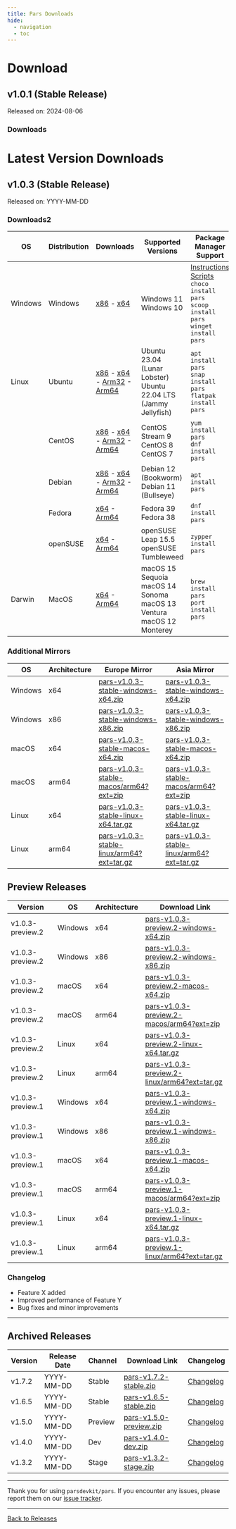 ```yaml
---
title: Pars Downloads
hide:
  - navigation
  - toc
---
```


# Download

## v1.0.1 (Stable Release)

Released on: 2024-08-06

### Downloads

# Latest Version Downloads

## v1.0.3 (Stable Release)

Released on: YYYY-MM-DD

### Downloads2

| OS      | Distribution | Downloads                                                                                                                 | Supported Versions                                               | Package Manager Support                                                   |
|---------|--------------|---------------------------------------------------------------------------------------------------------------------------|-----------------------------------------------------------------|--------------------------------------------------------------------------|
| Windows | Windows      | [x86](https://dl.parsdevkit.net/pars/v1.0.3/windows/386?ext=zip) - [x64](https://dl.parsdevkit.net/pars/v1.0.3/windows/amd64?ext=zip) | Windows 11 <br> Windows 10                                           |  [Instructions](https://officialsite.com/docs/install/windows) <br> [Scripts](https://officialsite.com/scripts/windows) <br> `choco install pars` <br> `scoop install pars` <br> `winget install pars` |
| Linux   | Ubuntu        | [x86](https://dl.parsdevkit.net/pars/v1.0.3/ubuntu/386?ext=tar.gz) - [x64](https://dl.parsdevkit.net/pars/v1.0.3/ubuntu/amd64?ext=tar.gz) - [Arm32](https://dl.parsdevkit.net/pars/v1.0.3/ubuntu/arm?ext=tar.gz) - [Arm64](https://dl.parsdevkit.net/pars/v1.0.3/ubuntu/arm64?ext=tar.gz) | Ubuntu 23.04 (Lunar Lobster) <br> Ubuntu 22.04 LTS (Jammy Jellyfish) | `apt install pars` <br> `snap install pars` <br> `flatpak install pars` |
|         | CentOS        | [x86](https://dl.parsdevkit.net/pars/v1.0.3/centos/386??ext=tar.gz) - [x64](https://dl.parsdevkit.net/pars/v1.0.3/centos/amd64??ext=tar.gz) - [Arm32](https://dl.parsdevkit.net/pars/v1.0.3/centos/arm??ext=tar.gz) - [Arm64](https://dl.parsdevkit.net/pars/v1.0.3/centos/arm64??ext=tar.gz) | CentOS Stream 9 <br> CentOS 8 <br> CentOS 7                               | `yum install pars` <br> `dnf install pars` |
|         | Debian        | [x86](https://dl.parsdevkit.net/pars/v1.0.3/debian/386??ext=tar.gz) - [x64](https://dl.parsdevkit.net/pars/v1.0.3/debian/amd64??ext=tar.gz) - [Arm32](https://dl.parsdevkit.net/pars/v1.0.3/debian/arm??ext=tar.gz) - [Arm64](https://dl.parsdevkit.net/pars/v1.0.3/debian/arm64??ext=tar.gz) | Debian 12 (Bookworm) <br> Debian 11 (Bullseye)                        | `apt install pars`                                                         |
|         | Fedora        | [x64](https://dl.parsdevkit.net/pars/v1.0.3/fedora/amd64??ext=tar.gz) - [Arm64](https://dl.parsdevkit.net/pars/v1.0.3/fedora/arm64??ext=tar.gz) | Fedora 39 <br> Fedora 38                                               | `dnf install pars`                                                          |
|         | openSUSE      | [x64](https://dl.parsdevkit.net/pars/v1.0.3/opensuse/amd64??ext=tar.gz) - [Arm64](https://dl.parsdevkit.net/pars/v1.0.3/opensuse/arm64??ext=tar.gz) | openSUSE Leap 15.5 <br> openSUSE Tumbleweed                             | `zypper install pars`                                                       |
| Darwin  | MacOS         | [x64](https://dl.parsdevkit.net/pars/v1.0.3/darwin/amd64?ext=tar.gz) - [Arm64](https://dl.parsdevkit.net/pars/v1.0.3/darwin/arm64?ext=tar.gz) | macOS 15 Sequoia <br> macOS 14 Sonoma <br> macOS 13 Ventura <br> macOS 12 Monterey | `brew install pars` <br> `port install pars` |


### Additional Mirrors

| OS        | Architecture | Europe Mirror                                                                  | Asia Mirror                                                                    |
|-----------|--------------|--------------------------------------------------------------------------------|--------------------------------------------------------------------------------|
| Windows   | x64          | [pars-v1.0.3-stable-windows-x64.zip](https://europe-mirror.com/download/v1.0.3/pars-v1.0.3-stable-windows-x64.zip) | [pars-v1.0.3-stable-windows-x64.zip](https://asia-mirror.com/download/v1.0.3/pars-v1.0.3-stable-windows-x64.zip) |
| Windows   | x86          | [pars-v1.0.3-stable-windows-x86.zip](https://europe-mirror.com/download/v1.0.3/pars-v1.0.3-stable-windows-x86.zip) | [pars-v1.0.3-stable-windows-x86.zip](https://asia-mirror.com/download/v1.0.3/pars-v1.0.3-stable-windows-x86.zip) |
| macOS     | x64          | [pars-v1.0.3-stable-macos-x64.zip](https://europe-mirror.com/download/v1.0.3/pars-v1.0.3-stable-macos-x64.zip)     | [pars-v1.0.3-stable-macos-x64.zip](https://asia-mirror.com/download/v1.0.3/pars-v1.0.3-stable-macos-x64.zip)     |
| macOS     | arm64        | [pars-v1.0.3-stable-macos/arm64?ext=zip](https://europe-mirror.com/download/v1.0.3/pars-v1.0.3-stable-macos/arm64?ext=zip) | [pars-v1.0.3-stable-macos/arm64?ext=zip](https://asia-mirror.com/download/v1.0.3/pars-v1.0.3-stable-macos/arm64?ext=zip) |
| Linux     | x64          | [pars-v1.0.3-stable-linux-x64.tar.gz](https://europe-mirror.com/download/v1.0.3/pars-v1.0.3-stable-linux-x64.tar.gz) | [pars-v1.0.3-stable-linux-x64.tar.gz](https://asia-mirror.com/download/v1.0.3/pars-v1.0.3-stable-linux-x64.tar.gz) |
| Linux     | arm64        | [pars-v1.0.3-stable-linux/arm64?ext=tar.gz](https://europe-mirror.com/download/v1.0.3/pars-v1.0.3-stable-linux/arm64?ext=tar.gz) | [pars-v1.0.3-stable-linux/arm64?ext=tar.gz](https://asia-mirror.com/download/v1.0.3/pars-v1.0.3-stable-linux/arm64?ext=tar.gz) |


## Preview Releases

| Version        | OS        | Architecture | Download Link                                     |
|----------------|-----------|--------------|---------------------------------------------------|
| v1.0.3-preview.2 | Windows   | x64          | [pars-v1.0.3-preview.2-windows-x64.zip](https://github.com/parsdevkit/pars/releases/download/v1.0.3-preview.2/pars-v1.0.3-preview.2-windows-x64.zip)   |
| v1.0.3-preview.2 | Windows   | x86          | [pars-v1.0.3-preview.2-windows-x86.zip](https://github.com/parsdevkit/pars/releases/download/v1.0.3-preview.2/pars-v1.0.3-preview.2-windows-x86.zip)   |
| v1.0.3-preview.2 | macOS     | x64          | [pars-v1.0.3-preview.2-macos-x64.zip](https://github.com/parsdevkit/pars/releases/download/v1.0.3-preview.2/pars-v1.0.3-preview.2-macos-x64.zip)       |
| v1.0.3-preview.2 | macOS     | arm64        | [pars-v1.0.3-preview.2-macos/arm64?ext=zip](https://github.com/parsdevkit/pars/releases/download/v1.0.3-preview.2/pars-v1.0.3-preview.2-macos/arm64?ext=zip)   |
| v1.0.3-preview.2 | Linux     | x64          | [pars-v1.0.3-preview.2-linux-x64.tar.gz](https://github.com/parsdevkit/pars/releases/download/v1.0.3-preview.2/pars-v1.0.3-preview.2-linux-x64.tar.gz) |
| v1.0.3-preview.2 | Linux     | arm64        | [pars-v1.0.3-preview.2-linux/arm64?ext=tar.gz](https://github.com/parsdevkit/pars/releases/download/v1.0.3-preview.2/pars-v1.0.3-preview.2-linux/arm64?ext=tar.gz) |
| v1.0.3-preview.1 | Windows   | x64          | [pars-v1.0.3-preview.1-windows-x64.zip](https://github.com/parsdevkit/pars/releases/download/v1.0.3-preview.1/pars-v1.0.3-preview.1-windows-x64.zip)   |
| v1.0.3-preview.1 | Windows   | x86          | [pars-v1.0.3-preview.1-windows-x86.zip](https://github.com/parsdevkit/pars/releases/download/v1.0.3-preview.1/pars-v1.0.3-preview.1-windows-x86.zip)   |
| v1.0.3-preview.1 | macOS     | x64          | [pars-v1.0.3-preview.1-macos-x64.zip](https://github.com/parsdevkit/pars/releases/download/v1.0.3-preview.1/pars-v1.0.3-preview.1-macos-x64.zip)       |
| v1.0.3-preview.1 | macOS     | arm64        | [pars-v1.0.3-preview.1-macos/arm64?ext=zip](https://github.com/parsdevkit/pars/releases/download/v1.0.3-preview.1/pars-v1.0.3-preview.1-macos/arm64?ext=zip)   |
| v1.0.3-preview.1 | Linux     | x64          | [pars-v1.0.3-preview.1-linux-x64.tar.gz](https://github.com/parsdevkit/pars/releases/download/v1.0.3-preview.1/pars-v1.0.3-preview.1-linux-x64.tar.gz) |
| v1.0.3-preview.1 | Linux     | arm64        | [pars-v1.0.3-preview.1-linux/arm64?ext=tar.gz](https://github.com/parsdevkit/pars/releases/download/v1.0.3-preview.1/pars-v1.0.3-preview.1-linux/arm64?ext=tar.gz) |


### Changelog

- Feature X added
- Improved performance of Feature Y
- Bug fixes and minor improvements

---

## Archived Releases

| Version | Release Date | Channel  | Download Link                                     | Changelog                                        |
|---------|--------------|----------|---------------------------------------------------|--------------------------------------------------|
| v1.7.2  | YYYY-MM-DD    | Stable   | [pars-v1.7.2-stable.zip](https://github.com/parsdevkit/pars/releases/download/v1.7.2/pars-v1.7.2-stable.zip) | [Changelog](../changelogs/v1.7.2.md) |
| v1.6.5  | YYYY-MM-DD    | Stable   | [pars-v1.6.5-stable.zip](https://github.com/parsdevkit/pars/releases/download/v1.6.5/pars-v1.6.5-stable.zip) | [Changelog](../changelogs/v1.6.5.md) |
| v1.5.0  | YYYY-MM-DD    | Preview  | [pars-v1.5.0-preview.zip](https://github.com/parsdevkit/pars/releases/download/v1.5.0/pars-v1.5.0-preview.zip) | [Changelog](../changelogs/v1.5.0.md) |
| v1.4.0  | YYYY-MM-DD    | Dev      | [pars-v1.4.0-dev.zip](https://github.com/parsdevkit/pars/releases/download/v1.4.0/pars-v1.4.0-dev.zip) | [Changelog](../changelogs/v1.4.0.md) |
| v1.3.2  | YYYY-MM-DD    | Stage    | [pars-v1.3.2-stage.zip](https://github.com/parsdevkit/pars/releases/download/v1.3.2/pars-v1.3.2-stage.zip) | [Changelog](../changelogs/v1.3.2.md) |

---





Thank you for using `parsdevkit/pars`. If you encounter any issues, please report them on our [issue tracker](https://github.com/parsdevkit/pars/issues).

---

[Back to Releases](https://github.com/parsdevkit/pars/releases)
